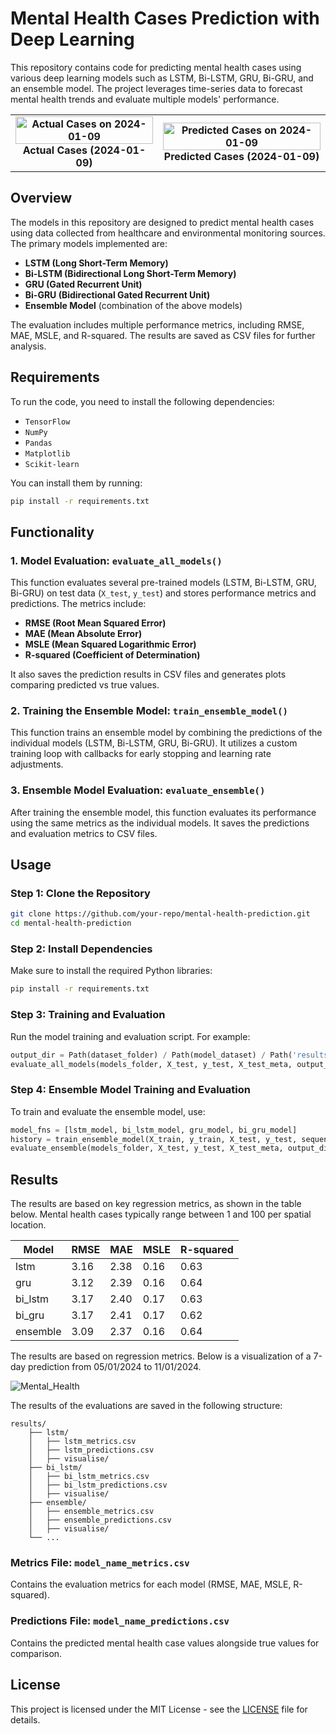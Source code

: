 # Mental Health Cases Prediction with Deep Learning

This repository contains code for predicting mental health cases using various deep learning models such as LSTM, Bi-LSTM, GRU, Bi-GRU, and an ensemble model. The project leverages time-series data to forecast mental health trends and evaluate multiple models' performance.

<table>
  <tr>
    <td style="text-align: center; font-weight: bold;">
      <img src="https://github.com/user-attachments/assets/018ddcaf-d4d8-4d52-b2b9-065f3e53ea80" alt="Actual Cases on 2024-01-09" style="width: 100%;" />
      Actual Cases (2024-01-09)
    </td>
    <td style="text-align: center; font-weight: bold;">
      <img src="https://github.com/user-attachments/assets/44bd4263-fe39-49c5-ac38-55d7ac28ecd1" alt="Predicted Cases on 2024-01-09" style="width: 100%;" />
      Predicted Cases (2024-01-09)
    </td>
  </tr>
</table>

## Overview

The models in this repository are designed to predict mental health cases using data collected from healthcare and environmental monitoring sources. The primary models implemented are:

- **LSTM (Long Short-Term Memory)**
- **Bi-LSTM (Bidirectional Long Short-Term Memory)**
- **GRU (Gated Recurrent Unit)**
- **Bi-GRU (Bidirectional Gated Recurrent Unit)**
- **Ensemble Model** (combination of the above models)

The evaluation includes multiple performance metrics, including RMSE, MAE, MSLE, and R-squared. The results are saved as CSV files for further analysis.

## Requirements

To run the code, you need to install the following dependencies:

- `TensorFlow`
- `NumPy`
- `Pandas`
- `Matplotlib`
- `Scikit-learn`

You can install them by running:

```bash
pip install -r requirements.txt
```

## Functionality

### 1. Model Evaluation: `evaluate_all_models()`
This function evaluates several pre-trained models (LSTM, Bi-LSTM, GRU, Bi-GRU) on test data (`X_test`, `y_test`) and stores performance metrics and predictions. The metrics include:

- **RMSE (Root Mean Squared Error)**
- **MAE (Mean Absolute Error)**
- **MSLE (Mean Squared Logarithmic Error)**
- **R-squared (Coefficient of Determination)**

It also saves the prediction results in CSV files and generates plots comparing predicted vs true values.

### 2. Training the Ensemble Model: `train_ensemble_model()`
This function trains an ensemble model by combining the predictions of the individual models (LSTM, Bi-LSTM, GRU, Bi-GRU). It utilizes a custom training loop with callbacks for early stopping and learning rate adjustments.

### 3. Ensemble Model Evaluation: `evaluate_ensemble()`
After training the ensemble model, this function evaluates its performance using the same metrics as the individual models. It saves the predictions and evaluation metrics to CSV files.

## Usage

### Step 1: Clone the Repository

```bash
git clone https://github.com/your-repo/mental-health-prediction.git
cd mental-health-prediction
```

### Step 2: Install Dependencies

Make sure to install the required Python libraries:

```bash
pip install -r requirements.txt
```

### Step 3: Training and Evaluation

Run the model training and evaluation script. For example:

```python
output_dir = Path(dataset_folder) / Path(model_dataset) / Path('results')
evaluate_all_models(models_folder, X_test, y_test, X_test_meta, output_dir)
```

### Step 4: Ensemble Model Training and Evaluation

To train and evaluate the ensemble model, use:

```python
model_fns = [lstm_model, bi_lstm_model, gru_model, bi_gru_model]
history = train_ensemble_model(X_train, y_train, X_test, y_test, sequence_length, models_folder, model_fns, epochs=500)
evaluate_ensemble(models_folder, X_test, y_test, X_test_meta, output_dir, model_name="ensemble")
```

## Results
The results are based on key regression metrics, as shown in the table below. Mental health cases typically range between 1 and 100 per spatial location.

<table>
  <thead>
    <tr>
      <th>Model</th>
      <th>RMSE</th>
      <th>MAE</th>
      <th>MSLE</th>
      <th>R-squared</th>
    </tr>
  </thead>
  <tbody>
    <tr>
      <td>lstm</td>
      <td>3.16</td>
      <td>2.38</td>
      <td>0.16</td>
      <td>0.63</td>
    </tr>
    <tr>
      <td>gru</td>
      <td>3.12</td>
      <td>2.39</td>
      <td>0.16</td>
      <td>0.64</td>
    </tr>
    <tr>
      <td>bi_lstm</td>
      <td>3.17</td>
      <td>2.40</td>
      <td>0.17</td>
      <td>0.63</td>
    </tr>
    <tr>
      <td>bi_gru</td>
      <td>3.17</td>
      <td>2.41</td>
      <td>0.17</td>
      <td>0.62</td>
    </tr>
    <tr>
      <td>ensemble</td>
      <td>3.09</td>
      <td>2.37</td>
      <td>0.16</td>
      <td>0.64</td>
    </tr>
  </tbody>
</table>



The results are based on regression metrics. Below is a visualization of a 7-day prediction from 05/01/2024 to 11/01/2024.

![Mental_Health](https://github.com/user-attachments/assets/f5e4afac-6c6b-4a4f-ac2d-fbf0cecac0c2)

The results of the evaluations are saved in the following structure:

```
results/
    ├── lstm/
    │   ├── lstm_metrics.csv
    │   ├── lstm_predictions.csv
    │   ├── visualise/
    ├── bi_lstm/
    │   ├── bi_lstm_metrics.csv
    │   ├── bi_lstm_predictions.csv
    │   ├── visualise/
    ├── ensemble/
    │   ├── ensemble_metrics.csv
    │   ├── ensemble_predictions.csv
    │   ├── visualise/
    └── ...
```

### Metrics File: `model_name_metrics.csv`
Contains the evaluation metrics for each model (RMSE, MAE, MSLE, R-squared).

### Predictions File: `model_name_predictions.csv`
Contains the predicted mental health case values alongside true values for comparison.

## License

This project is licensed under the MIT License - see the [LICENSE](LICENSE) file for details.

